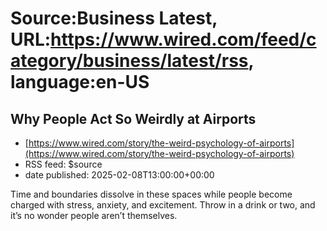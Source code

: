 # Source:Business Latest, URL:https://www.wired.com/feed/category/business/latest/rss, language:en-US

## Why People Act So Weirdly at Airports
 - [https://www.wired.com/story/the-weird-psychology-of-airports](https://www.wired.com/story/the-weird-psychology-of-airports)
 - RSS feed: $source
 - date published: 2025-02-08T13:00:00+00:00

Time and boundaries dissolve in these spaces while people become charged with stress, anxiety, and excitement. Throw in a drink or two, and it’s no wonder people aren’t themselves.


